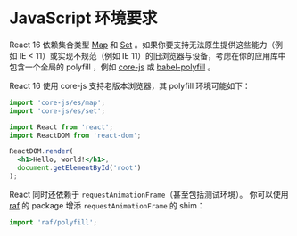 # JavaScript 环境要求

React 16 依赖集合类型 [Map](https://developer.mozilla.org/en-US/docs/Web/JavaScript/Reference/Global_Objects/Map) 和 [Set](https://developer.mozilla.org/en-US/docs/Web/JavaScript/Reference/Global_Objects/Set) 。如果你要支持无法原生提供这些能力（例如 IE < 11）或实现不规范（例如 IE 11）的旧浏览器与设备，考虑在你的应用库中包含一个全局的 polyfill ，例如 [core-js](https://github.com/zloirock/core-js) 或 [babel-polyfill](https://babeljs.io/docs/usage/polyfill/) 。

React 16 使用 core-js 支持老版本浏览器，其 polyfill 环境可能如下：

```jsx
import 'core-js/es/map';
import 'core-js/es/set';

import React from 'react';
import ReactDOM from 'react-dom';

ReactDOM.render(
  <h1>Hello, world!</h1>,
  document.getElementById('root')
);
```

React 同时还依赖于 `requestAnimationFrame`（甚至包括测试环境）。 你可以使用 [raf](https://www.npmjs.com/package/raf) 的 package 增添 `requestAnimationFrame` 的 shim：

```jsx
import 'raf/polyfill';
```
